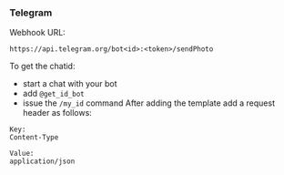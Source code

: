 ### Telegram
Webhook URL:
```
https://api.telegram.org/bot<id>:<token>/sendPhoto
```
To get the chatid:
 - start a chat with your bot
 - add `@get_id_bot`
 - issue the `/my_id` command
After adding the template add a request header as follows:
```
Key:
Content-Type

Value:
application/json
```